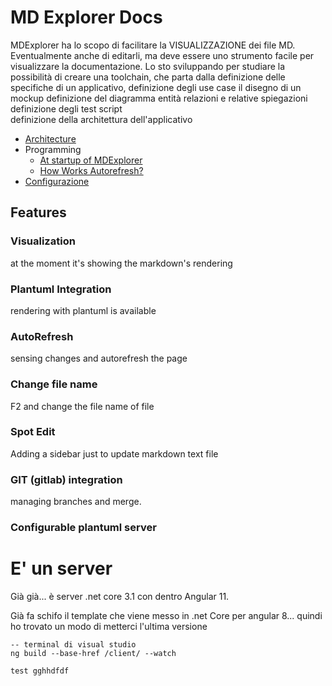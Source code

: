 # MD Explorer Docs
MDExplorer ha lo scopo di facilitare la VISUALIZZAZIONE dei file MD.
Eventualmente anche di editarli, ma deve essere uno strumento facile per visualizzare 
la documentazione. Lo sto sviluppando per studiare la possibilità di creare una
toolchain, che parta dalla 
definizione delle  specifiche di un applicativo,
definizione degli use case
il disegno di un mockup
definizione del diagramma  entità relazioni e relative spiegazioni
definizione degli test script  
definizione della architettura dell'applicativo 
* [Architecture](Architecture/MainArchitecture.md)
* Programming
	* [At startup of MDExplorer](Programming/MDExplorer.Service/startup.md) 
	* [How Works Autorefresh?](Programming/MDExplorer.Service/HowWorksAutoRefresh.md)
* [Configurazione](ServerConfiguration\plantuml.md)
## Features 	  
### Visualization  
at the moment it's showing the markdown's rendering
### Plantuml Integration
rendering with plantuml is available
### AutoRefresh  
sensing changes and autorefresh the page
### Change file name
F2 and change the file name of file
### Spot Edit 
Adding a sidebar just to update markdown text file
### GIT (gitlab) integration
managing branches and merge.
### Configurable plantuml server

   
# E' un server

Già già... è server .net core 3.1 con dentro Angular 11.

Già fa schifo il template che viene messo in .net Core per angular 8... quindi ho trovato un modo di metterci l'ultima versione

```Code
-- terminal di visual studio
ng build --base-href /client/ --watch

test gghhdfdf

```
